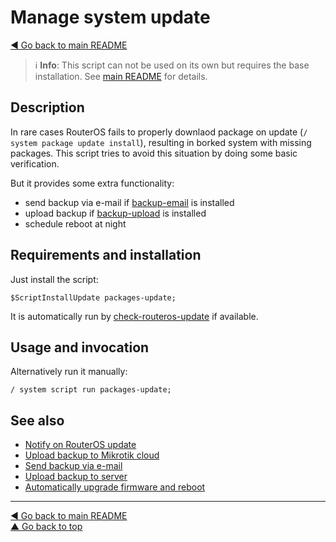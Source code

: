 Manage system update
====================

[◀ Go back to main README](../README.md)

> ℹ️ **Info**: This script can not be used on its own but requires the base
> installation. See [main README](../README.md) for details.

Description
-----------

In rare cases RouterOS fails to properly downlaod package on update
(`/ system package update install`), resulting in borked system with missing
packages. This script tries to avoid this situation by doing some basic
verification.

But it provides some extra functionality:

* send backup via e-mail if [backup-email](backup-email.md) is installed
* upload backup if [backup-upload](backup-upload.md) is installed
* schedule reboot at night

Requirements and installation
-----------------------------

Just install the script:

    $ScriptInstallUpdate packages-update;

It is automatically run by [check-routeros-update](check-routeros-update.md)
if available.

Usage and invocation
--------------------

Alternatively run it manually:

    / system script run packages-update;

See also
--------

* [Notify on RouterOS update](check-routeros-update.md)
* [Upload backup to Mikrotik cloud](backup-cloud.md)
* [Send backup via e-mail](backup-email.md)
* [Upload backup to server](backup-upload.md)
* [Automatically upgrade firmware and reboot](firmware-upgrade-reboot.md)

---
[◀ Go back to main README](../README.md)  
[▲ Go back to top](#top)
